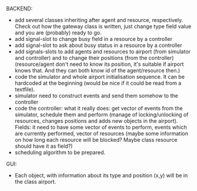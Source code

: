BACKEND:
* add several classes inheriting after agent and resource, respectively. Check out how the gateway class is written, just change type field value and you are (probably) ready to go.
* add signal-slot to change busy field in a resource by a controller
* add signal-slot to ask about busy status in a resource by a controller
* add signals-slots to add agents and resources to airport (from simulator and controller) and to change their positions (from the controller)
  (resource/agent don't need to know its position, it's suitable if airport knows that. And they can both know id of the agent/resource then.)
* code the simulator and whole airport initialisation sequence. It can be hardcoded at the beginning (would be nice if it could be read from a textfile).
* simulator need to construct events and send them somehow to the controller
* code the controller:
what it really does: get vector of events from the simulator, schedule them and perform (manage of locking/unlocking of resources, changes positions and adds new objects in the airport).
Fields: it need to have some vector of events to perform, events which are currently performed, vector of resources (maybe some information on how long each resource will be blocked? Maybe class resource should have it as field?)
* scheduling algorithm to be prepared.

GUI:
* Each object, with information about its type and position (x,y) will be in the class airport.
